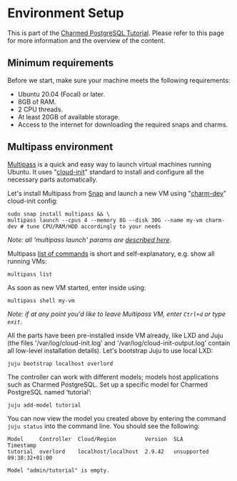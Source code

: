 # Environment Setup

This is part of the [Charmed PostgreSQL Tutorial](/t/charmed-postgresql-tutorial-overview/9707?channel=14/stable). Please refer to this page for more information and the overview of the content.

## Minimum requirements
Before we start, make sure your machine meets the following requirements:
- Ubuntu 20.04 (Focal) or later.
- 8GB of RAM.
- 2 CPU threads.
- At least 20GB of available storage.
- Access to the internet for downloading the required snaps and charms.

## Multipass environment
[Multipass](https://multipass.run/) is a quick and easy way to launch virtual machines running Ubuntu. It uses "[cloud-init](https://cloud-init.io/)" standard to install and configure all the necessary parts automatically.

Let's install Multipass from [Snap](https://snapcraft.io/multipass) and launch a new VM using "[charm-dev](https://github.com/canonical/multipass-blueprints/blob/main/v1/charm-dev.yaml)" cloud-init config:
```shell
sudo snap install multipass && \
multipass launch --cpus 4 --memory 8G --disk 30G --name my-vm charm-dev # tune CPU/RAM/HDD accordingly to your needs 
```
*Note: all 'multipass launch' params are [described here](https://multipass.run/docs/launch-command)*.

Multipass [list of commands](https://multipass.run/docs/multipass-cli-commands) is short and self-explanatory, e.g. show all running VMs:
```shell
multipass list
```

As soon as new VM started, enter inside using:
```shell
multipass shell my-vm
```
*Note: if at any point you'd like to leave Multipass VM, enter `Ctrl+d` or type `exit`*.

All the parts have been pre-installed inside VM already, like LXD and Juju (the files '/var/log/cloud-init.log' and '/var/log/cloud-init-output.log' contain all low-level installation details). Let's bootstrap Juju to use local LXD:
```shell
juju bootstrap localhost overlord
```

The controller can work with different models; models host applications such as Charmed PostgreSQL. Set up a specific model for Charmed PostgreSQL named ‘tutorial’:
```shell
juju add-model tutorial
```

You can now view the model you created above by entering the command `juju status` into the command line. You should see the following:
```
Model     Controller  Cloud/Region         Version  SLA          Timestamp
tutorial  overlord    localhost/localhost  2.9.42   unsupported  09:38:32+01:00

Model "admin/tutorial" is empty.
```